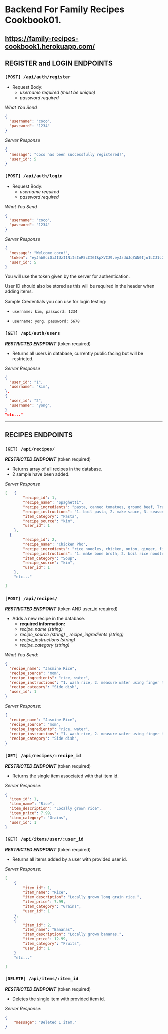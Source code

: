 # <p>Backend For Family Recipes Cookbook01.</P>

## <p>https://family-recipes-cookbook1.herokuapp.com/</p>

## REGISTER and LOGIN ENDPOINTS

### `[POST] /api/auth/register`

- Request Body:
  - _username required (must be unique)_
  - _password required_

_What You Send_

```json
{
  "username": "coco",
  "password": "1234"
}
```

_Server Response_

```json
{
  "message": "coco has been successfully registered!",
  "user_id": 5
}
```

### `[POST] /api/auth/login`

- Request Body:
  - _username required_
  - _password required_

_What You Send_

```json
{
  "username": "coco",
  "password": "1234"
}
```

_Server Response_

```json
{
  "message": "Welcome coco!",
  "token": "eyJhbGciOiJIUzI1NiIsInR5cCI6IkpXVCJ9.eyJzdWJqZWN0Ijo1LCJ1c2VybmFtZSI6ImN1cnRpcyIsImlhdCI6MTY0NjI2MjEzOCwiZXhwIjoxNjQ2MzQ4NTM4fQ.GrNBAi7LJbbkkDhoXdHYQx8Y6o0FsQ3fc_4ptKDsB94",
  "user_id": 5
}
```

<p>You will use the token given by the server for authentication.</p>
<p>User ID should also be stored as this will be required in the header when adding items.</p>

<p>Sample Credentials you can use for login testing:</p>

- `username: kim, password: 1234`

- `username: yong, password: 5678`

### `[GET] /api/auth/users`

**_RESTRICTED ENDPOINT_** (token required)

- Returns all users in database, currently public facing but will be restricted.

_Server Response_

```json
{
  "user_id": "1",
  "username": "kim",
},
{
  "user_id": "2",
  "username": "yong",
}
"etc..."
```

<hr>

## RECIPES ENDPOINTS

### `[GET] /api/recipes/`

**_RESTRICTED ENDPOINT_** (token required)

- Returns array of all recipes in the database.
- 2 sample  have been added.

_Server Response_

```json
[   {
        "recipe_id": 1,
        "recipe_name": "Spaghetti",
        "recipe_ingredients": "pasta, canned tomatoes, ground beef, Trader Joe meatballs, mushrooms, onions, garlic, italian seasoning, garlic powder, salt, sugar, fish sauce, chili flakes",
        "recipe_instructions": "1. boil pasta, 2. make sauce, 3. season and serve",
        "item_category": "Pasta",
        "recipe_source": "kim",
        "user_id": 1
    },
  {
        "recipe_id": 2,
        "recipe_name": "Chicken Pho",
        "recipe_ingredients": "rice noodles, chicken, onion, ginger, fish sauce, salt, rock sugar, mushroom seasoning, bean sprout, thai basil, lime, green onion, cilantro",
        "recipe_instructions": "1. make bone broth, 2. boil rice noodles, 3. season and serve",
        "item_category": "Soup",
        "recipe_source": "kim",
        "user_id": 1
    },
    "etc..."

]

```
### `[POST] /api/recipes/`

**_RESTRICTED ENDPOINT_** (token AND user_id required)

- Adds a new recipe in the database. 
  - **required information:**
  - _recipe_name (string)_
  - _recipe_source (string)_
  _ _recipe_ingredients (string)_
  - _recipe_instructions (string)_
  - _recipe_category (string)_

_What You Send:_

```json
{
  "recipe_name": "Jasmine Rice",
  "recipe_source": "mom",
  "recipe_ingredients": "rice, water",
  "recipe_instructions": "1. wash rice, 2. measure water using finger trick, 3. cook in rice cooker",
  "recipe_category": "Side dish",
  "user_id": 1
}
```

_Server Response:_

```json
{
  "recipe_name": "Jasmine Rice",
  "recipe_source": "mom",
  "recipe_ingredients": "rice, water",
  "recipe_instructions": "1. wash rice, 2. measure water using finger trick, 3. cook in rice cooker",
  "recipe_category": "Side dish",
}
```

### `[GET] /api/recipes/:recipe_id`

**_RESTRICTED ENDPOINT_** (token required)

- Returns the single item associated with that item id. 

_Server Response:_

```json
{
  "item_id": 1,
  "item_name": "Rice",
  "item_description": "Locally grown rice",
  "item_price": 7.99,
  "item_category": "Grains",
  "user_id": 1
}
```

### `[GET] /api/items/user/:user_id`

**_RESTRICTED ENDPOINT_** (token required)

- Returns all items added by a user with provided user id. 

_Server Response:_

```json
[   
    {
        "item_id": 1,
        "item_name": "Rice",
        "item_description": "Locally grown long grain rice.",
        "item_price": 7.99,
        "item_category": "Grains",
        "user_id": 1
    },
    {
        "item_id": 2,
        "item_name": "Bananas",
        "item_description": "Locally grown bananas.",
        "item_price": 12.99,
        "item_category": "Fruits",
        "user_id": 1
    }
    "etc..."

]
```

### `[DELETE] /api/items/:item_id`

**_RESTRICTED ENDPOINT_** (token required)

- Deletes the single item with provided item id.

_Server Response:_

```json
{
    "message": "Deleted 1 item."
}
```




<!-- # Build Week Scaffolding

First READ these instructions to get an overview of what's involved in scaffolding an Express + PostgreSQL app that deploys to Heroku.

Then watch [this video tutorial](https://bloomtech-1.wistia.com/medias/2625bl7sei) for a detailed demonstration of setting up a project, using a Windows dev machine. Other operating systems will require some adjustments.

**There will have been updates to this repo since the video tutorial was created, so make sure to read these instructions before watching.**

## The Stack and Tools

1. Web server: [Node & Express](https://expressjs.com/)
2. Development database: [PostgreSQL 14](https://www.postgresql.org/download/)
3. Dev database Graphical-User Interface tool: [pgAdmin 4](https://www.pgadmin.org/download/)
4. Dev database Command-Line Interface tool: [psql](https://www.postgresql.org/docs/14/app-psql.html)

**Note:** **pgAdmin 4** and **psql** should be bundled with the PostgreSQL installer, but they might not be the latest versions.

5. Production cloud service: [Heroku](https://id.heroku.com/login)
6. Prod database: [Heroku Postgres Addon](https://devcenter.heroku.com/articles/heroku-postgresql)
7. Prod Command-Line Interface tool: [Heroku CLI](https://devcenter.heroku.com/articles/heroku-cli)

## Important Differences between SQLite and Postgres

The SQLite database is a file embedded inside the project. PostgreSQL on the other hand is a full-blown server, separate from the Express server.

This means Postgres and its tooling must be installed on the development machine prior to scaffolding an Express + Postgres app.

Another difference is that executing migrations for the first time will not make the database pop into existance as was the case with SQLite. You must use the pgAdmin 4 GUI to create the development database by hand. Once the database exists and shows up in pgAdmin 4 you can connect to it using Knex and migrate it.

In production, we create the database by installing the Postgres Addon from the dashboard of our app on the Heroku website. You can connect pgAdmin 4 to the production db following [these instructions](https://stackoverflow.com/a/63046594/3895791).

## Installation of PostgreSQL on the Development Machine

Install [Postgres](https://www.postgresql.org/download/) on your computer, taking into account that getting psql and pgAdmin 4 up and running might require a bit of research and effort.

1. Leave the default options during the Postgres installation wizard (components, location, port number).
2. You will be asked to create a password for the superadmin "postgres" db user. Enter a simple string using only letters (e.g. "password").
3. No need to execute the "Stack Builder" at the end of the installation. You can safely uncheck that and exit the wizard.
4. The first time you open pgAdmin 4 you will be asked to create another password, this time a master password to be able to use pgAdmin.

## Starting a New Project

- Create a new repository using this template, and clone it to your local.
- Create a `.env` file and follow the instructions inside `knexfile.js`.
- Fix the scripts inside `package.json` to use your Heroku app.

## Scripts

- **start** Runs the app with Node.
- **server** Runs the app with Nodemon.
- **migrate:dev** Migrates the local development db to the latest.
- **rollback:dev** Rolls back migrations in the local dev db.
- **seed:dev** Truncates all tables in the local dev db.
- **deploy** Deploys the main branch to Heroku. Must login to the Heroku CLI and add Heroku as a remote.
- **test** Runs tests.

**The following scripts NEED TO BE EDITED before using: replace `YOUR_HEROKU_APP_NAME`**

- **migrate:prod** Migrates the Heroku database to the latest.
- **rollback:prod** Rolls back migrations in the Heroku database.
- **databaseh** Interacts with the Heroku database from the command line using psql.
- **seed:prod** Runs all seeds in the Heroku database.

## Tips

- Figure out deployment before writing any additional code.

- If you need to make changes to a migration file that has already been released to Heroku, follow this sequence:

  1. Roll back migrations in the Heroku database
  2. Deploy the latest code to Heroku
  3. Migrate the Heroku database to the latest

- If your frontend devs are clear on the shape of the data they need, you can quickly build provisional endpoints that return mock data. They shouldn't have to wait for you to build the entire backend.

- Keep your endpoints super lean: the bulk of the code belongs inside models and other middlewares.

- Validating and sanitizing client data using a library is much less work than doing it manually.

- Revealing crash messages to clients is a security risk, but during development it's helpful if your frontend devs are able to tell you what crashed exactly.

- PostgreSQL comes with [fantastic built-in functions](https://hashrocket.com/blog/posts/faster-json-generation-with-postgresql) for hammering rows into whatever JSON shape.

- If you want to edit a migration that has already been released but don't want to lose all the data, make a new migration instead. This is a more realistic flow for production apps: prod databases are never migrated down. We can migrate Heroku down freely only because there's no valuable data from customers in it. In this sense, Heroku is acting more like a staging environment than production.

- If your fronted devs are interested in running the API locally, help them set up PostgreSQL & pgAdmin on their machines, and teach them how to run migrations in their local. This empowers them to (1) help you troubleshoot bugs, (2) obtain the latest code by simply doing a `git pull` and (3) work with their own data, without it being wiped every time you roll back the Heroku db. Collaboration is more fun and direct, and you don't need to deploy as often.

## Video Demonstration

The following demo explains how to set up a project using PostgreSQL and Heroku.

[![Setting up PostgreSQL for Build Week](https://tk-assets.lambdaschool.com/e43c6d1e-5ae8-4142-937b-b865d71925fb_unit-4-build-week-project-scaffolding.png)](https://bloomtech-1.wistia.com/medias/2625bl7sei) -->
